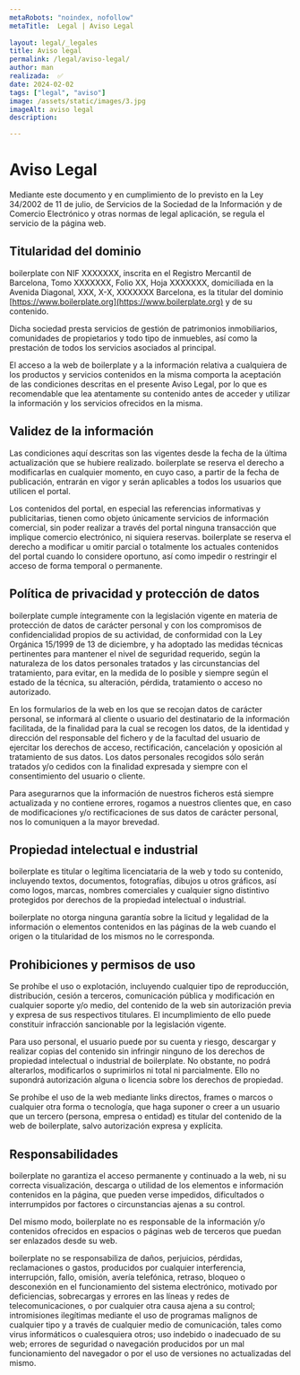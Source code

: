 ```yaml
---
metaRobots: "noindex, nofollow"
metaTitle:  Legal | Aviso Legal
    
layout: legal/_legales
title: Aviso legal
permalink: /legal/aviso-legal/
author: man
realizada:  ✅
date: 2024-02-02
tags: ["legal", "aviso"]
image: /assets/static/images/3.jpg
imageAlt: aviso legal
description: 

---
```


# Aviso Legal

Mediante este documento y en cumplimiento de lo previsto en la Ley 34/2002 de 11 de julio, de Servicios de la Sociedad de la Información y de Comercio Electrónico y otras normas de legal aplicación, se regula el servicio de la página web.

## Titularidad del dominio

boilerplate con NIF XXXXXXX, inscrita en el Registro Mercantil de Barcelona, Tomo XXXXXXX, Folio XX, Hoja XXXXXXX, domiciliada en la Avenida Diagonal, XXX, X-X, XXXXXXX Barcelona, es la titular del dominio [https://www.boilerplate.org](https://www.boilerplate.org) y de su contenido.

Dicha sociedad presta servicios de gestión de patrimonios inmobiliarios, comunidades de propietarios y todo tipo de inmuebles, así como la prestación de todos los servicios asociados al principal.

El acceso a la web de boilerplate y a la información relativa a cualquiera de los productos y servicios contenidos en la misma comporta la aceptación de las condiciones descritas en el presente Aviso Legal, por lo que es recomendable que lea atentamente su contenido antes de acceder y utilizar la información y los servicios ofrecidos en la misma.

## Validez de la información

Las condiciones aquí descritas son las vigentes desde la fecha de la última actualización que se hubiere realizado. boilerplate se reserva el derecho a modificarlas en cualquier momento, en cuyo caso, a partir de la fecha de publicación, entrarán en vigor y serán aplicables a todos los usuarios que utilicen el portal.

Los contenidos del portal, en especial las referencias informativas y publicitarias, tienen como objeto únicamente servicios de información comercial, sin poder realizar a través del portal ninguna transacción que implique comercio electrónico, ni siquiera reservas. boilerplate se reserva el derecho a modificar u omitir parcial o totalmente los actuales contenidos del portal cuando lo considere oportuno, así como impedir o restringir el acceso de forma temporal o permanente.

## Política de privacidad y protección de datos

boilerplate cumple íntegramente con la legislación vigente en materia de protección de datos de carácter personal y con los compromisos de confidencialidad propios de su actividad, de conformidad con la Ley Orgánica 15/1999 de 13 de diciembre, y ha adoptado las medidas técnicas pertinentes para mantener el nivel de seguridad requerido, según la naturaleza de los datos personales tratados y las circunstancias del tratamiento, para evitar, en la medida de lo posible y siempre según el estado de la técnica, su alteración, pérdida, tratamiento o acceso no autorizado.

En los formularios de la web en los que se recojan datos de carácter personal, se informará al cliente o usuario del destinatario de la información facilitada, de la finalidad para la cual se recogen los datos, de la identidad y dirección del responsable del fichero y de la facultad del usuario de ejercitar los derechos de acceso, rectificación, cancelación y oposición al tratamiento de sus datos. Los datos personales recogidos sólo serán tratados y/o cedidos con la finalidad expresada y siempre con el consentimiento del usuario o cliente.

Para asegurarnos que la información de nuestros ficheros está siempre actualizada y no contiene errores, rogamos a nuestros clientes que, en caso de modificaciones y/o rectificaciones de sus datos de carácter personal, nos lo comuniquen a la mayor brevedad.

## Propiedad intelectual e industrial

boilerplate es titular o legítima licenciataria de la web y todo su contenido, incluyendo textos, documentos, fotografías, dibujos u otros gráficos, así como logos, marcas, nombres comerciales y cualquier signo distintivo protegidos por derechos de la propiedad intelectual o industrial.

boilerplate no otorga ninguna garantía sobre la licitud y legalidad de la información o elementos contenidos en las páginas de la web cuando el origen o la titularidad de los mismos no le corresponda.

## Prohibiciones y permisos de uso

Se prohíbe el uso o explotación, incluyendo cualquier tipo de reproducción, distribución, cesión a terceros, comunicación pública y modificación en cualquier soporte y/o medio, del contenido de la web sin autorización previa y expresa de sus respectivos titulares. El incumplimiento de ello puede constituir infracción sancionable por la legislación vigente.

Para uso personal, el usuario puede por su cuenta y riesgo, descargar y realizar copias del contenido sin infringir ninguno de los derechos de propiedad intelectual o industrial de boilerplate. No obstante, no podrá alterarlos, modificarlos o suprimirlos ni total ni parcialmente. Ello no supondrá autorización alguna o licencia sobre los derechos de propiedad.

Se prohíbe el uso de la web mediante links directos, frames o marcos o cualquier otra forma o tecnología, que haga suponer o creer a un usuario que un tercero (persona, empresa o entidad) es titular del contenido de la web de boilerplate, salvo autorización expresa y explícita.

## Responsabilidades

boilerplate no garantiza el acceso permanente y continuado a la web, ni su correcta visualización, descarga o utilidad de los elementos e información contenidos en la página, que pueden verse impedidos, dificultados o interrumpidos por factores o circunstancias ajenas a su control.

Del mismo modo, boilerplate no es responsable de la información y/o contenidos ofrecidos en espacios o páginas web de terceros que puedan ser enlazados desde su web.

boilerplate no se responsabiliza de daños, perjuicios, pérdidas, reclamaciones o gastos, producidos por cualquier interferencia, interrupción, fallo, omisión, avería telefónica, retraso, bloqueo o desconexión en el funcionamiento del sistema electrónico, motivado por deficiencias, sobrecargas y errores en las líneas y redes de telecomunicaciones, o por cualquier otra causa ajena a su control; intromisiones ilegítimas mediante el uso de programas malignos de cualquier tipo y a través de cualquier medio de comunicación, tales como virus informáticos o cualesquiera otros; uso indebido o inadecuado de su web; errores de seguridad o navegación producidos por un mal funcionamiento del navegador o por el uso de versiones no actualizadas del mismo.
